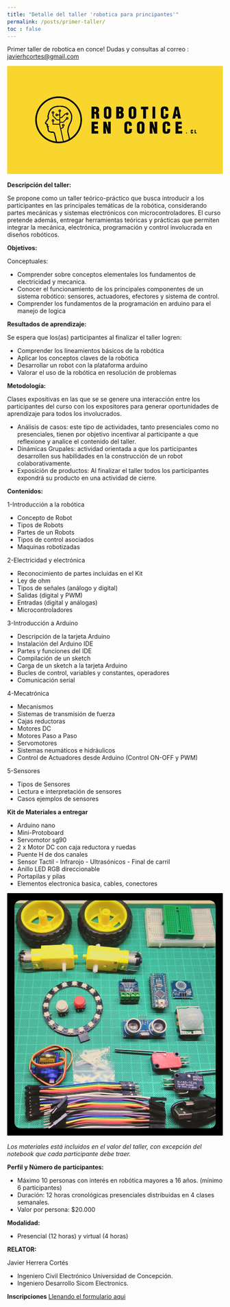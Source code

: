 ```yaml
---
title: "Detalle del taller 'robotica para principantes'"
permalink: /posts/primer-taller/
toc : false
---
```


Primer taller de robotica en conce!
Dudas y consultas al correo : javierhcortes@gmail.com

![Banner](/../assets/images/240x120.jpg)

**Descripción del taller:**

Se propone como un taller teórico-práctico que busca introducir a los participantes en las principales temáticas de la robótica, considerando partes mecánicas y sistemas electrónicos con microcontroladores.
El curso pretende además, entregar herramientas teóricas y prácticas que permiten integrar la mecánica, electrónica, programación y control involucrada en diseños robóticos.

**Objetivos:**

Conceptuales:

- Comprender sobre conceptos elementales los fundamentos de electricidad y mecanica.
- Conocer el funcionamiento de los principales componentes de un sistema robótico: sensores, actuadores, efectores y sistema de control.
- Comprender los fundamentos de la programación en arduino para el manejo de logica

**Resultados de aprendizaje:**

Se espera que los(as) participantes al finalizar el taller logren:

- Comprender los lineamientos básicos de la robótica
- Aplicar los conceptos claves de la robótica
- Desarrollar un robot con la plataforma arduino
- Valorar el uso de la robótica en resolución de problemas

**Metodología:**

Clases expositivas en las que se se genere una interacción entre los participantes del curso con los expositores para generar oportunidades de aprendizaje para todos los involucrados.

- Análisis de casos: este tipo de actividades, tanto presenciales como no presenciales, tienen por objetivo incentivar al participante a que reflexione y analice el contenido del taller.
- Dinámicas Grupales: actividad orientada a que los participantes desarrollen sus habilidades en la construcción de un robot colaborativamente.
- Exposición de productos: Al finalizar el taller todos los participantes expondrá su producto en una actividad de cierre.

**Contenidos:**

1-Introducción a la robótica

- Concepto de Robot
- Tipos de Robots
- Partes de un Robots
- Tipos de control asociados
- Maquinas robotizadas

2-Electricidad y electrónica

- Reconocimiento de partes incluidas en el Kit
- Ley de ohm
- Tipos de señales (análogo y digital)
- Salidas (digital y PWM)
- Entradas (digital y análogas)
- Microcontroladores

3-Introducción a Arduino

- Descripción de la tarjeta Arduino
- Instalación del Arduino IDE
- Partes y funciones del IDE
- Compilación de un sketch
- Carga de un sketch a la tarjeta Arduino
- Bucles de control, variables y constantes, operadores
- Comunicación serial

4-Mecatrónica

- Mecanismos
- Sistemas de transmisión de fuerza
- Cajas reductoras
- Motores DC
- Motores Paso a Paso
- Servomotores
- Sistemas neumáticos e hidráulicos
- Control de Actuadores desde Arduino (Control ON-OFF y PWM)

5-Sensores

- Tipos de Sensores
- Lectura e interpretación de sensores
- Casos ejemplos de sensores


**Kit de Materiales a entregar**

- Arduino nano
- Mini-Protoboard
- Servomotor sg90
- 2 x Motor DC con caja reductora y ruedas
- Puente H de dos canales
- Sensor Tactil - Infrarojo - Ultrasónicos - Final de carril
- Anillo LED RGB direccionable
- Portapilas y pilas
- Elementos electronica basica, cables, conectores

![Banner](/../assets/images/kit.jpg)

*Los materiales está incluidos en el valor del taller, con excepción del notebook que cada participante debe traer.*


**Perfil y Número de participantes:**

- Máximo 10 personas con interés en robótica mayores a 16 años. (mínimo 6 participantes)
- Duración: 12 horas cronológicas presenciales distribuidas en 4 clases semanales.
- Valor por persona: $20.000

**Modalidad:**

- Presencial (12 horas) y virtual (4 horas)

**RELATOR:**

Javier Herrera Cortés

- Ingeniero Civil Electrónico Universidad de Concepción.
- Ingeniero Desarrollo Sicom Electronics.


**Inscripciones**
[Llenando el formulario aqui](https://goo.gl/forms/JqlZHWYbmFTxD2T42)
